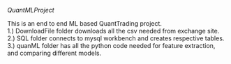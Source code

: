 *QuantMLProject*

This is an end to end ML based QuantTrading project.  
1.) DownloadFile folder downloads all the csv needed from exchange site.  
2.) SQL folder connects to mysql workbench and creates respective tables.  
3.) quanML folder has all the python code needed for feature extraction, and comparing different models.  
